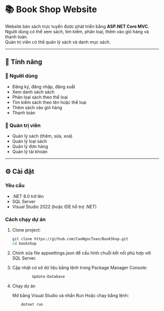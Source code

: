 # 📚 Book Shop Website

Website bán sách trực tuyến được phát triển bằng **ASP.NET Core MVC**.  
Người dùng có thể xem sách, tìm kiếm, phân loại, thêm vào giỏ hàng và thanh toán.  
Quản trị viên có thể quản lý sách và danh mục sách.

---

## 🚀 Tính năng

### 👤 Người dùng
- Đăng ký, đăng nhập, đăng xuất
- Xem danh sách sách
- Phân loại sách theo thể loại
- Tìm kiếm sách theo tên hoặc thể loại
- Thêm sách vào giỏ hàng
- Thanh toán

### 🔧 Quản trị viên
- Quản lý sách (thêm, sửa, xoá)
- Quản lý loại sách
- Quản lý đơn hàng
- Quản lý tài khoản


---

## ⚙️ Cài đặt

### Yêu cầu
- .NET 8.0 trở lên
- SQL Server
- Visual Studio 2022 (hoặc IDE hỗ trợ .NET)

### Cách chạy dự án
1. Clone project:
   ```bash
   git clone https://github.com/CaoNgocToan/BookShop.git
   cd bookshop

2. Chỉnh sửa file appsettings.json để cấu hình chuỗi kết nối phù hợp với SQL Server.

3. Cập nhật cơ sở dữ liệu bằng lệnh trong Package Manager Console:
   ```bash
            Update-Database

4. Chạy dự án

    Mở bằng Visual Studio và nhấn Run Hoặc chạy bằng lệnh:
    ```bash
        dotnet run
    